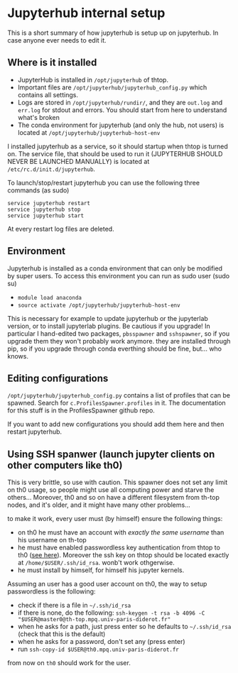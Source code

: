 # Jupyterhub internal setup

This is a short summary of how jupyterhub is setup up on jupyterhub. In case anyone ever needs to edit it.

## Where is it installed 

- JupyterHub is installed in `/opt/jupyterhub` of thtop. 
- Important files are `/opt/jupyterhub/jupyterhub_config.py` which contains all settings.
- Logs are stored in `/opt/jupyterhub/rundir/`, and they are `out.log` and `err.log` for stdout and errors. You should start from here to understand what's broken
- The conda environment for jupyterhub (and only the hub, not users) is located at `/opt/jupyterhub/jupyterhub-host-env`

I installed jupyterhub as a service, so it should startup when thtop is turned on.
The service file, that should be used to run it (JUPYTERHUB SHOULD NEVER BE LAUNCHED MANUALLY) is located at 
`/etc/rc.d/init.d/jupyterhub`.

To launch/stop/restart jupyterhub you can use the following three commands (as sudo)
```
service jupyterhub restart
service jupyterhub stop
service jupyterhub start
```

At every restart log files are deleted.

## Environment
Jupyterhub is installed as a conda environment that can only be modified by super users.
To access this environment you can run as sudo user (sudo su) 
 - `module load anaconda`
 - `source activate /opt/jupyterhub/jupyterhub-host-env`

This is necessary for example to update jupyterhub or the jupyterlab version, or to install jupyterlab plugins.
Be cautious if you upgrade! In particular I hand-edited two packages, `pbsspawner` and `sshspawner`, so if you upgrade them they won't probably work anymore.
they are installed through pip, so if you upgrade through conda everthing should be fine, but... who knows.


## Editing configurations
`/opt/jupyterhub/jupyterhub_config.py` contains a list of profiles that can be spawned. Search for `c.ProfilesSpawner.profiles` in it.
The documentation for this stuff is in the ProfilesSpawner github repo.

If you want to add new configurations you should add them here and then restart jupyterhub.

## Using SSH spanwer (launch jupyter clients on other computers like th0)
This is very brittle, so use with caution.
This spawner does not set any limit on th0 usage, so people might use all computing power and starve the others...
Moreover, th0 and so on have a different filesystem from th-top nodes, and it's older, and it might have many other problems...

to make it work, every user must (by himself) ensure the following things:
 - on th0 he must have an account with *exactly the same username* than his username on th-top
 - he must have enabled passwordless key authentication from thtop to th0 ([see here](https://linuxize.com/post/how-to-setup-passwordless-ssh-login/)). Moreover the ssh key on thtop should be located exactly at `/home/$USER/.ssh/id_rsa`. wonb't work othgerwise.
 - he must install by himself, for himself his jupyter kernels.
 
 
Assuming an user has a good user account on th0, the way to setup passwordless is the following:
 - check if there is a file in `~/.ssh/id_rsa` 
 - if there is none, do the following: `ssh-keygen -t rsa -b 4096 -C "$USER@master0@th-top.mpq.univ-paris-diderot.fr"`
 - when he asks for a path, just press enter so he defaults to `~/.ssh/id_rsa` (check that this is the default)
 - when he asks for a password, don't set any (press enter)
 - run `ssh-copy-id $USER@th0.mpq.univ-paris-diderot.fr`
 
from now on `th0` should work for the user.
